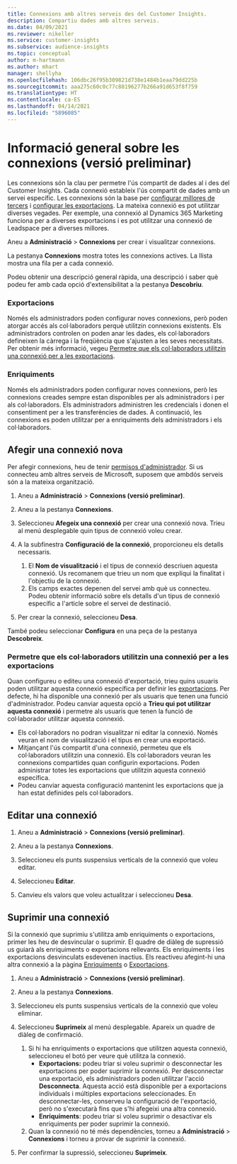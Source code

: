 ```yaml
---
title: Connexions amb altres serveis des del Customer Insights.
description: Compartiu dades amb altres serveis.
ms.date: 04/09/2021
ms.reviewer: nikeller
ms.service: customer-insights
ms.subservice: audience-insights
ms.topic: conceptual
author: m-hartmann
ms.author: mhart
manager: shellyha
ms.openlocfilehash: 106dbc26f95b309821d738e1484b1eaa79dd225b
ms.sourcegitcommit: aaa275c60c0c77c88196277b266a91d653f8f759
ms.translationtype: HT
ms.contentlocale: ca-ES
ms.lasthandoff: 04/14/2021
ms.locfileid: "5896085"
---
```

# <a name="connections-preview-overview"></a>Informació general sobre les connexions (versió preliminar)

Les connexions són la clau per permetre l'ús compartit de dades al i des del Customer Insights. Cada connexió estableix l'ús compartit de dades amb un servei específic. Les connexions són la base per [configurar millores de tercers](enrichment-hub.md) i [configurar les exportacions](export-destinations.md). La mateixa connexió es pot utilitzar diverses vegades. Per exemple, una connexió al Dynamics 365 Marketing funciona per a diverses exportacions i es pot utilitzar una connexió de Leadspace per a diverses millores.

Aneu a **Administració** > **Connexions** per crear i visualitzar connexions.

La pestanya **Connexions** mostra totes les connexions actives. La llista mostra una fila per a cada connexió. 

Podeu obtenir una descripció general ràpida, una descripció i saber què podeu fer amb cada opció d'extensibilitat a la pestanya **Descobriu**.

### <a name="exports"></a>Exportacions

Només els administradors poden configurar noves connexions, però poden atorgar accés als col·laboradors perquè utilitzin connexions existents. Els administradors controlen on poden anar les dades, els col·laboradors defineixen la càrrega i la freqüència que s'ajusten a les seves necessitats. Per obtenir més informació, vegeu [Permetre que els col·laboradors utilitzin una connexió per a les exportacions](#allow-contributors-to-use-a-connection-for-exports).

### <a name="enrichments"></a>Enriquiments

Només els administradors poden configurar noves connexions, però les connexions creades sempre estan disponibles per als administradors i per als col·laboradors. Els administradors administren les credencials i donen el consentiment per a les transferències de dades. A continuació, les connexions es poden utilitzar per a enriquiments dels administradors i els col·laboradors.

## <a name="add-a-new-connection"></a>Afegir una connexió nova

Per afegir connexions, heu de tenir [permisos d'administrador](permissions.md). Si us connecteu amb altres serveis de Microsoft, suposem que ambdós serveis són a la mateixa organització.

1. Aneu a **Administració** > **Connexions (versió preliminar)**.

1. Aneu a la pestanya **Connexions**.

1. Seleccioneu **Afegeix una connexió** per crear una connexió nova. Trieu al menú desplegable quin tipus de connexió voleu crear.

1. A la subfinestra **Configuració de la connexió**, proporcioneu els detalls necessaris. 
   1. El **Nom de visualització** i el tipus de connexió descriuen aquesta connexió. Us recomanem que trieu un nom que expliqui la finalitat i l'objectiu de la connexió.
   1. Els camps exactes depenen del servei amb què us connecteu. Podeu obtenir informació sobre els detalls d'un tipus de connexió específic a l'article sobre el servei de destinació.

1. Per crear la connexió, seleccioneu **Desa**.

També podeu seleccionar **Configura** en una peça de la pestanya **Descobreix**.

### <a name="allow-contributors-to-use-a-connection-for-exports"></a>Permetre que els col·laboradors utilitzin una connexió per a les exportacions

Quan configureu o editeu una connexió d'exportació, trieu quins usuaris poden utilitzar aquesta connexió específica per definir les [exportacions](export-destinations.md). Per defecte, hi ha disponible una connexió per als usuaris que tenen una funció d'administrador. Podeu canviar aquesta opció a **Trieu qui pot utilitzar aquesta connexió** i permetre als usuaris que tenen la funció de col·laborador utilitzar aquesta connexió.

- Els col·laboradors no podran visualitzar ni editar la connexió. Només veuran el nom de visualització i el tipus en crear una exportació.
- Mitjançant l'ús compartit d'una connexió, permeteu que els col·laboradors utilitzin una connexió. Els col·laboradors veuran les connexions compartides quan configurin exportacions. Poden administrar totes les exportacions que utilitzin aquesta connexió específica.
- Podeu canviar aquesta configuració mantenint les exportacions que ja han estat definides pels col·laboradors.

## <a name="edit-a-connection"></a>Editar una connexió

1. Aneu a **Administració** > **Connexions (versió preliminar)**.

1. Aneu a la pestanya **Connexions**.

1. Seleccioneu els punts suspensius verticals de la connexió que voleu editar.

1. Seleccioneu **Editar**.

1. Canvieu els valors que voleu actualitzar i seleccioneu **Desa**.

## <a name="remove-a-connection"></a>Suprimir una connexió

Si la connexió que suprimiu s'utilitza amb enriquiments o exportacions, primer les heu de desvincular o suprimir. El quadre de diàleg de supressió us guiarà als enriquiments o exportacions rellevants. Els enriquiments i les exportacions desvinculats esdevenen inactius. Els reactiveu afegint-hi una altra connexió a la pàgina [Enriquiments](enrichment-hub.md) o [Exportacions](export-destinations.md).

1. Aneu a **Administració** > **Connexions (versió preliminar)**.

1. Aneu a la pestanya **Connexions**.

1. Seleccioneu els punts suspensius verticals de la connexió que voleu eliminar.

1. Seleccioneu **Suprimeix** al menú desplegable. Apareix un quadre de diàleg de confirmació.

   1. Si hi ha enriquiments o exportacions que utilitzen aquesta connexió, seleccioneu el botó per veure què utilitza la connexió.
      - **Exportacions:** podeu triar si voleu suprimir o desconnectar les exportacions per poder suprimir la connexió. Per desconnectar una exportació, els administradors poden utilitzar l'acció **Desconnecta**. Aquesta acció està disponible per a exportacions individuals i múltiples exportacions seleccionades. En desconnectar-les, conserveu la configuració de l'exportació, però no s'executarà fins que s'hi afegeixi una altra connexió.
      - **Enriquiments**: podeu triar si voleu suprimir o desactivar els enriquiments per poder suprimir la connexió. 
   1. Quan la connexió no té més dependències, torneu a **Administració** > **Connexions** i torneu a provar de suprimir la connexió.

1. Per confirmar la supressió, seleccioneu **Suprimeix**.

